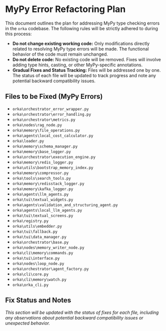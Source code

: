 # MyPy Error Refactoring Plan

This document outlines the plan for addressing MyPy type checking errors in the `orka` codebase. The following rules will be strictly adhered to during this process:

- **Do not change existing working code:** Only modifications directly related to resolving MyPy type errors will be made. The functional behavior of the code must remain unchanged.
- **Do not delete code:** No existing code will be removed. Fixes will involve adding type hints, casting, or other MyPy-specific annotations.
- **Gradual Fixes and Status Tracking:** Files will be addressed one by one. The status of each file will be updated to track progress and note any potential backward compatibility issues.

## Files to be Fixed (MyPy Errors)

- `orka\orchestrator_error_wrapper.py`
- `orka\orchestrator\error_handling.py`
- `orka\orchestrator\metrics.py`
- `orka\nodes\rag_node.py`
- `orka\memory\file_operations.py`
- `orka\agents\local_cost_calculator.py`
- `orka\loader.py`
- `orka\memory\schema_manager.py`
- `orka\memory\base_logger.py`
- `orka\orchestrator\execution_engine.py`
- `orka\memory\redis_logger.py`
- `orka\utils\bootstrap_memory_index.py`
- `orka\memory\compressor.py`
- `orka\tools\search_tools.py`
- `orka\memory\redisstack_logger.py`
- `orka\memory\kafka_logger.py`
- `orka\agents\llm_agents.py`
- `orka\tui\textual_widgets.py`
- `orka\agents\validation_and_structuring_agent.py`
- `orka\agents\local_llm_agents.py`
- `orka\tui\textual_screens.py`
- `orka\registry.py`
- `orka\utils\embedder.py`
- `orka\tui\fallback.py`
- `orka\tui\data_manager.py`
- `orka\orchestrator\base.py`
- `orka\nodes\memory_writer_node.py`
- `orka\cli\memory\commands.py`
- `orka\tui\interface.py`
- `orka\nodes\loop_node.py`
- `orka\orchestrator\agent_factory.py`
- `orka\cli\core.py`
- `orka\cli\memory\watch.py`
- `orka\orka_cli.py`

## Fix Status and Notes

_This section will be updated with the status of fixes for each file, including any observations about potential backward compatibility issues or unexpected behavior._
